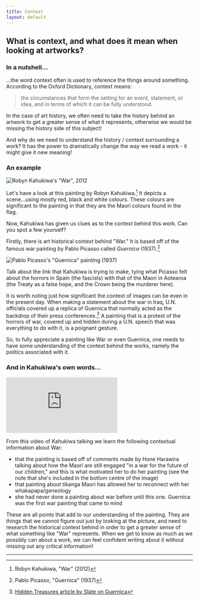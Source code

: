 ```yaml
---
title: Context
layout: default
---
```


## What is context, and what does it mean when looking at artworks?

### In a nutshell...

...the word context often is used to reference the things around something. According to the Oxford Dictionary, context means:

>the circumstances that form the setting for an event, statement, or idea, and in terms of which it can be fully understood.

In the case of art history, we often need to take the history behind an artwork to get a greater sense of what it represents, otherwise we would be missing the history side of this subject!

And why do we need to understand the history / context surrounding a work? It has the power to dramatically change the way we read a work - it might give it new meaning!

### An example 

![Robyn Kahukiwa's "War", 2012](https://assets.aucklandartgallery.com/assets/media/2014-five-maori-painters-main.jpg)

Let's have a look at this painting by Robyn Kahukiwa.[^1] It depicts a scene...using mostly red, black and white colours. These colours are significant to the painting in that they are the Maori colours found in the flag.

Now, Kahukiwa has given us clues as to the context behind this work. Can you spot a few yourself?

Firstly, there is art historical context behind "War." It is based off of the famous war painting by Pablo Picasso called *Guernica* (1937).[^2]

![Pablo Picasso's "Guernica" painting (1937)](https://www.pablopicasso.org/images/paintings/guernica3.jpg)

Talk about the link that Kahukiwa is trying to make, tying what Picasso felt about the horrors in Spain (the fascists) with that of the Maori in Aotearoa (the Treaty as a false hope, and the Crown being the murderer here). 

It is worth noting just how significant the context of images can be even in the present day. When making a statement about the war in Iraq, U.N. officials covered up a replica of Guernica that normally acted as the backdrop of their press conferences.[^3] A painting that is a protest of the horrors of war, covered up and hidden during a U.N. speech that was everything to do with it, is a poignant gesture.

So, to fully appreciate a painting like War or even Guernica, one needs to have some understanding of the context behind the works, namely the politics associated with it.

### And in Kahukiwa's own words...

<iframe width="auto" src="https://www.youtube-nocookie.com/embed/aOdSpSi-YBs?controls=0" frameborder="0" allow="accelerometer; autoplay; encrypted-media; gyroscope; picture-in-picture" allowfullscreen></iframe>

From this video of Kahukiwa talking we learn the following contextual information about War:

- that the painting is based off of comments made by Hone Harawira talking about how the Maori are still engaged "in a war for the future of our children," and this is what motivated her to do her painting (see the note that she's included in the bottom centre of the image)
- that painting about tikanga Maori has allowed her to reconnect with her whakapapa/geneology 
- she had never done a painting about war before until this one. Guernica was the first war painting that came to mind

These are all points that add to our understanding of the painting. They are things that we cannot figure out just by looking at the picture, and need to research the historical context behind in order to get a greater sense of what something like "War" represents. When we get to know as much as we possibly can about a work, we can feel confident writing about it without missing out any critical information!

---

[^1]: Robyn Kahukiwa, "War" (2012)
[^2]: Pablo Picasso, "Guernica" (1937)
[^3]: [Hidden Treasures article by Slate on Guernica](https://slate.com/news-and-politics/2003/02/what-s-behind-the-u-n-cover-up-of-picasso-s-guernica.html)